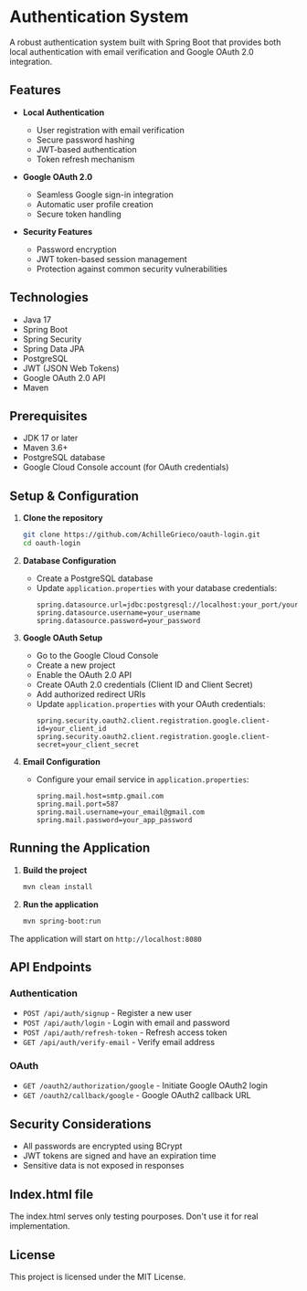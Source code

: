 # Authentication System

A robust authentication system built with Spring Boot that provides both local authentication with email verification and Google OAuth 2.0 integration.

## Features

- **Local Authentication**
  - User registration with email verification
  - Secure password hashing
  - JWT-based authentication
  - Token refresh mechanism

- **Google OAuth 2.0**
  - Seamless Google sign-in integration
  - Automatic user profile creation
  - Secure token handling

- **Security Features**
  - Password encryption
  - JWT token-based session management
  - Protection against common security vulnerabilities

## Technologies

- Java 17
- Spring Boot
- Spring Security
- Spring Data JPA
- PostgreSQL
- JWT (JSON Web Tokens)
- Google OAuth 2.0 API
- Maven

## Prerequisites

- JDK 17 or later
- Maven 3.6+
- PostgreSQL database
- Google Cloud Console account (for OAuth credentials)

## Setup & Configuration

1. **Clone the repository**
   ```bash
   git clone https://github.com/AchilleGrieco/oauth-login.git
   cd oauth-login
   ```

2. **Database Configuration**
   - Create a PostgreSQL database
   - Update `application.properties` with your database credentials:
     ```properties
     spring.datasource.url=jdbc:postgresql://localhost:your_port/your_database
     spring.datasource.username=your_username
     spring.datasource.password=your_password
     ```

3. **Google OAuth Setup**
   - Go to the Google Cloud Console
   - Create a new project
   - Enable the OAuth 2.0 API
   - Create OAuth 2.0 credentials (Client ID and Client Secret)
   - Add authorized redirect URIs
   - Update `application.properties` with your OAuth credentials:
     ```properties
     spring.security.oauth2.client.registration.google.client-id=your_client_id
     spring.security.oauth2.client.registration.google.client-secret=your_client_secret
     ```

4. **Email Configuration**
   - Configure your email service in `application.properties`:
     ```properties
     spring.mail.host=smtp.gmail.com
     spring.mail.port=587
     spring.mail.username=your_email@gmail.com
     spring.mail.password=your_app_password
     ```

## Running the Application

1. **Build the project**
   ```bash
   mvn clean install
   ```

2. **Run the application**
   ```bash
   mvn spring-boot:run
   ```

The application will start on `http://localhost:8080`

## API Endpoints

### Authentication
- `POST /api/auth/signup` - Register a new user
- `POST /api/auth/login` - Login with email and password
- `POST /api/auth/refresh-token` - Refresh access token
- `GET /api/auth/verify-email` - Verify email address

### OAuth
- `GET /oauth2/authorization/google` - Initiate Google OAuth2 login
- `GET /oauth2/callback/google` - Google OAuth2 callback URL

## Security Considerations

- All passwords are encrypted using BCrypt
- JWT tokens are signed and have an expiration time
- Sensitive data is not exposed in responses

## Index.html file
The index.html serves only testing pourposes.
Don't use it for real implementation.

## License

This project is licensed under the MIT License.
